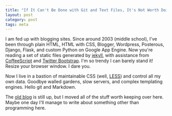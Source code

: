 ```yaml
---
title: "If It Can't Be Done with Git and Text Files, It's Not Worth Doing"
layout: post
category: post
tags: meta
---
```


I am fed up with blogging sites. Since around 2003 (middle school), I've been
through plain HTML, HTML with CSS, Blogger, Wordpress, Posterous, Django,
Flask, and custom Python on Google App Engine. Now you're reading a set of
static files generated by [jekyll](http://jekyllrb.com/), with assistance from
[CoffeeScript](http://coffeescript.org/) and [Twitter
Bootstrap](http://twitter.github.com/bootstrap). I'm so trendy I can barely
stand it! Resize your browser window. I dare you.

Now I live in a bastion of maintainable CSS (well, [LESS](http://lesscss.org/))
and control all my own data. Goodbye walled gardens, slow servers, and complex
templating engines. Hello git and Markdown.

The [old blog](http://stevejohnson.posterous.com/) is still up, but I moved all
of the stuff worth keeping over here.  Maybe one day I'll manage to write about
something other than programming here.
